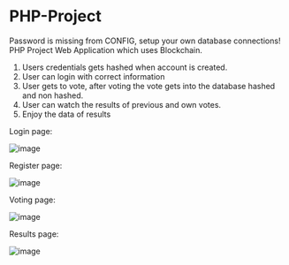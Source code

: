 # PHP-Project
Password is missing from CONFIG, setup your own database connections!
PHP Project Web Application which uses Blockchain.
1. Users credentials gets hashed when account is created.
2. User can login with correct information
3. User gets to vote, after voting the vote gets into the database hashed and non hashed.
4. User can watch the results of previous and own votes.
5. Enjoy the data of results

Login page:

![image](https://github.com/VeetiAuria/PHP-Project/assets/127295067/d617d56b-8660-47e3-9c64-68483a69a2ad)

Register page:

![image](https://github.com/VeetiAuria/PHP-Project/assets/127295067/18a0bae8-efba-4852-8ab8-e55b83a8daef)

Voting page:

![image](https://github.com/VeetiAuria/PHP-Project/assets/127295067/b9ff58a0-eff2-480d-9666-f74b9f3c8679)


Results page:

![image](https://github.com/VeetiAuria/PHP-Project/assets/127295067/28c7b112-716c-4116-8cbd-6c0a0ee342c9)







